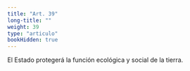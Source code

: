 ```yaml
---
title: "Art. 39"
long-title: ""
weight: 39
type: "articulo"
bookHidden: true
---
```

El Estado protegerá la función ecológica y social de la tierra.
